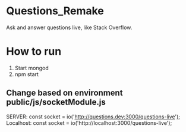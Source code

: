 # Questions_Remake
Ask and answer questions live, like Stack Overflow.

# How to run
1. Start mongod
2. npm start

## Change based on environment public/js/socketModule.js
SERVER: const socket = io('http://questions.dev:3000/questions-live');
Localhost: const socket = io('http://localhost:3000/questions-live');
